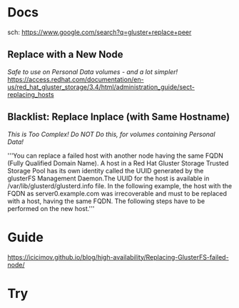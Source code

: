 # Docs
sch: https://www.google.com/search?q=gluster+replace+peer

## Replace with a New Node
*Safe to use on Personal Data volumes - and a lot simpler!*
https://access.redhat.com/documentation/en-us/red_hat_gluster_storage/3.4/html/administration_guide/sect-replacing_hosts


## Blacklist: Replace Inplace (with Same Hostname)
*This is Too Complex! Do NOT Do this, for volumes containing Personal Data!*

'''You can replace a failed host with another node having the same FQDN (Fully Qualified Domain Name). A host in a Red Hat Gluster Storage Trusted Storage Pool has its own identity called the UUID generated by the glusterFS Management Daemon.The UUID for the host is available in /var/lib/glusterd/glusterd.info file.
In the following example, the host with the FQDN as server0.example.com was irrecoverable and must to be replaced with a host, having the same FQDN. The following steps have to be performed on the new host.'''


# Guide
https://icicimov.github.io/blog/high-availability/Replacing-GlusterFS-failed-node/


# Try
```sudo gluster volume remove-brick simple_gluster gluster2:/data/glusterfs/simple_gluster/brick0/current/brick start
```
